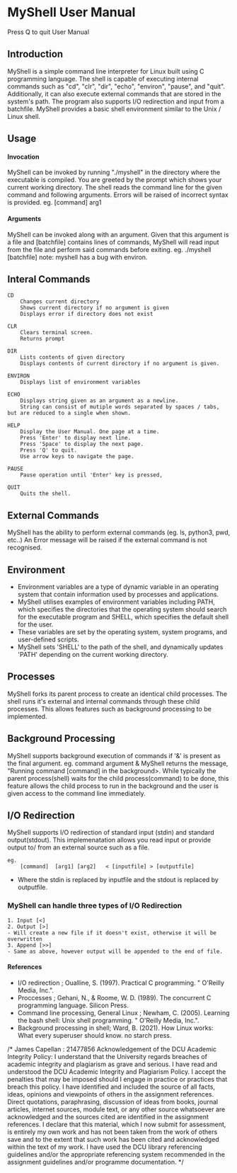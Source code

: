 # MyShell User Manual

Press Q to quit User Manual
## Introduction

MyShell is a simple command line interpreter for Linux built using C programming language. 
The shell is capable of executing internal commands such as "cd", "clr", "dir", "echo", "environ", "pause", and "quit". Additionally, it can also execute external commands that are stored in the system's path. The program also supports I/O redirection and input from a batchfile.
MyShell provides a basic shell environment similar to the Unix / Linux shell.

## Usage

#### Invocation

MyShell can be invoked by running "./myshell" in the directory where the executable is compiled.
You are greeted by the prompt which shows your current working directory.
The shell reads the command line for the given command and following arguments. Errors will be raised of incorrect syntax is provided.
    eg.
        [command] arg1

#### Arguments

MyShell can be invoked along with an argument. Given that this argument is a file and [batchfile] contains lines of commands, MyShell will read input from the file and perform said commands before exiting.
    eg.
        ./myshell [batchfile]
note: myshell has a bug with environ.

## Interal Commands

    CD
        Changes current directory
        Shows current directory if no argument is given
        Displays error if directory does not exist

    CLR
        Clears terminal screen.
        Returns prompt

    DIR
        Lists contents of given directory
        Displays contents of current directory if no argument is given.

    ENVIRON
        Displays list of environment variables

    ECHO
        Displays string given as an argument as a newline.
        String can consist of mutiple words separated by spaces / tabs, but are reduced to a single when shown.

    HELP
        Display the User Manual. One page at a time.
        Press 'Enter' to display next line.
        Press 'Space' to display the next page.
        Press 'Q' to quit.
        Use arrow keys to navigate the page.

    PAUSE
        Pause operation until 'Enter' key is pressed,

    QUIT
        Quits the shell.

## External Commands

MyShell has the ability to perform external commands (eg. ls, python3, pwd, etc..) An Error message will be raised if the external command is not recognised.

## Environment

- Environment variables are a type of dynamic variable in an operating system that contain information used by processes and applications. 
- MyShell utilises examples of environment variables including PATH, which specifies the directories that the operating system should search for the executable program and SHELL, which specifies the default shell for the user.
- These variables are set by the operating system, system programs, and user-defined scripts.
- MyShell sets 'SHELL' to the path of the shell, and dynamically updates 'PATH' depending on the current working directory.

## Processes

MyShell forks its parent process to create an identical child processes.
The shell runs it's external and internal commands through these child processes. This allows features such as background processing to be implemented.

## Background Processing

MyShell supports background execution of commands if '&' is present as the final argument.
eg.
    command argument &
MyShell returns the message, "Running command [command] in the background>. While typically the parent process(shell) waits for the child process(command) to be done, this feature allows the child process to run in the background and the user is given access to the command line immediately.

## I/O Redirection

MyShell supports I/O redirection of standard input (stdin) and standard output(stdout).
This implemenatation allows you read input or provide output to/ from an external source such as a file.

    eg.
        [command]  [arg1] [arg2]   < [inputfile] > [outputfile]

- Where the stdin is replaced by inputfile and the stdout is replaced by outputfile.

### MyShell can handle three types of I/O Redirection

    1. Input [<] 
    2. Output [>]
    - Will create a new file if it doesn't exist, otherwise it will be overwritten
    3. Append [>>]
    - Same as above, however output will be appended to the end of file.


#### References

- I/O redirection ; Oualline, S. (1997). Practical C programming. " O'Reilly Media, Inc.".
- Proccesses ; Gehani, N., & Roome, W. D. (1989). The concurrent C programming language. Silicon Press.
- Command line processing, General Linux ; Newham, C. (2005). Learning the bash shell: Unix shell programming. " O'Reilly Media, Inc.".
- Background processing in shell; Ward, B. (2021). How Linux works: What every superuser should know. no starch press.

/*
 James Capellan : 21477856
 Acknowledgement of the DCU Academic Integrity Policy:
 I understand that the University regards breaches of academic integrity and plagiarism as grave and serious.
 I have read and understood the DCU Academic Integrity and Plagiarism Policy. I accept the penalties that may be imposed should I engage in practice or practices that breach this policy.
 I have identified and included the source of all facts, ideas, opinions and viewpoints of others in the assignment references. Direct quotations, paraphrasing, discussion of ideas from books, journal articles, internet sources, module text, or any other source whatsoever are acknowledged and the sources cited are identified in the assignment references.
 I declare that this material, which I now submit for assessment, is entirely my own work and has not been taken from the work of others save and to the extent that such work has been cited and acknowledged within the text of my work.
 I have used the DCU library referencing guidelines and/or the appropriate referencing system recommended in the assignment guidelines and/or programme documentation.
*/